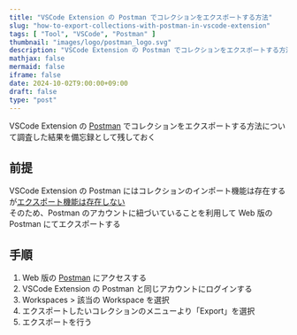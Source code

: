 ```yaml
---
title: "VSCode Extension の Postman でコレクションをエクスポートする方法"
slug: "how-to-export-collections-with-postman-in-vscode-extension"
tags: [ "Tool", "VSCode", "Postman" ]
thumbnail: "images/logo/postman_logo.svg"
description: "VSCode Extension の Postman でコレクションをエクスポートする方法について調査した結果を備忘録として残しておく"
mathjax: false
mermaid: false
iframe: false
date: 2024-10-02T9:00:00+09:00
draft: false
type: "post"
---
```


VSCode Extension の [Postman](https://marketplace.visualstudio.com/items?itemName=Postman.postman-for-vscode) でコレクションをエクスポートする方法について調査した結果を備忘録として残しておく

## 前提

VSCode Extension の Postman にはコレクションのインポート機能は存在するが[エクスポート機能は存在しない](https://github.com/postmanlabs/postman-app-support/issues/11728)  
そのため、Postman のアカウントに紐づいていることを利用して Web 版の Postman にてエクスポートする

## 手順

1. Web 版の [Postman](https://web.postman.co) にアクセスする
2. VSCode Extension の Postman と同じアカウントにログインする
3. Workspaces > 該当の Workspace を選択
4. エクスポートしたいコレクションのメニューより「Export」を選択
5. エクスポートを行う
